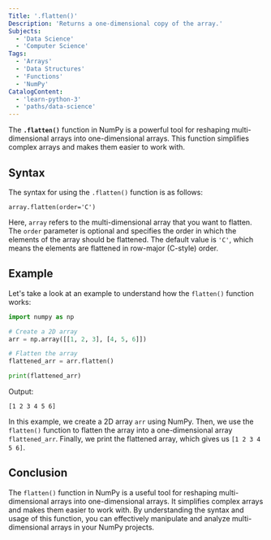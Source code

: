 ```yaml
---
Title: '.flatten()'
Description: 'Returns a one-dimensional copy of the array.'
Subjects:
  - 'Data Science'
  - 'Computer Science'
Tags:
  - 'Arrays'
  - 'Data Structures'
  - 'Functions'
  - 'NumPy'
CatalogContent:
  - 'learn-python-3'
  - 'paths/data-science'
---
```


The **`.flatten()`** function in NumPy is a powerful tool for reshaping multi-dimensional arrays into one-dimensional arrays. This function simplifies complex arrays and makes them easier to work with.

## Syntax

The syntax for using the `.flatten()` function is as follows:

```pseudo
array.flatten(order='C')
```

Here, `array` refers to the multi-dimensional array that you want to flatten. The `order` parameter is optional and specifies the order in which the elements of the array should be flattened. The default value is `'C'`, which means the elements are flattened in row-major (C-style) order.

## Example

Let's take a look at an example to understand how the `flatten()` function works:

```python
import numpy as np

# Create a 2D array
arr = np.array([[1, 2, 3], [4, 5, 6]])

# Flatten the array
flattened_arr = arr.flatten()

print(flattened_arr)
```

Output:
```
[1 2 3 4 5 6]
```

In this example, we create a 2D array `arr` using NumPy. Then, we use the `flatten()` function to flatten the array into a one-dimensional array `flattened_arr`. Finally, we print the flattened array, which gives us `[1 2 3 4 5 6]`.

## Conclusion

The `flatten()` function in NumPy is a useful tool for reshaping multi-dimensional arrays into one-dimensional arrays. It simplifies complex arrays and makes them easier to work with. By understanding the syntax and usage of this function, you can effectively manipulate and analyze multi-dimensional arrays in your NumPy projects.
